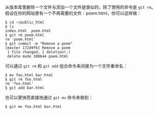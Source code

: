 从版本库里删除一个文件与添加一个文件是类似的，除了使用的命令是 `git rm`。假设在你的网站里有一个不再需要的文件：poem.html，你可以这样做：

```shell
$ cd ~/public_html
$ ls
index.html  poem.html
$ git rm poem.html
rm 'poem.html'
$ git commit -m "Remove a poem"
[master 17249f6] Remove a poem
 1 file changed, 1 deletion(-)
 delete mode 100644 poem.html

```

可以通过 `git rm` 和 `git add` 组合命令来间接为一个文件重命名：

```shell
$ mv foo.html bar.html
$ git rm foo.html
rm 'foo.html'
$ git add bar.html
```

也可以更快而直接地通过 `git mv` 命令来做到：

```shell
$ git mv foo.html bar.html
```

